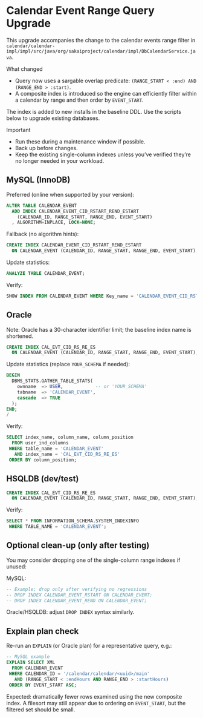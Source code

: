 # Calendar Event Range Query Upgrade

This upgrade accompanies the change to the calendar events range filter in
`calendar/calendar-impl/impl/src/java/org/sakaiproject/calendar/impl/DbCalendarService.java`.

What changed
- Query now uses a sargable overlap predicate: `(RANGE_START < :end) AND (RANGE_END > :start)`.
- A composite index is introduced so the engine can efficiently filter within a calendar
  by range and then order by `EVENT_START`.

The index is added to new installs in the baseline DDL. Use the scripts below to upgrade existing databases.

Important
- Run these during a maintenance window if possible.
- Back up before changes.
- Keep the existing single-column indexes unless you’ve verified they’re no longer needed in your workload.

## MySQL (InnoDB)

Preferred (online when supported by your version):

```sql
ALTER TABLE CALENDAR_EVENT
  ADD INDEX CALENDAR_EVENT_CID_RSTART_REND_ESTART
    (CALENDAR_ID, RANGE_START, RANGE_END, EVENT_START)
  , ALGORITHM=INPLACE, LOCK=NONE;
```

Fallback (no algorithm hints):

```sql
CREATE INDEX CALENDAR_EVENT_CID_RSTART_REND_ESTART
  ON CALENDAR_EVENT (CALENDAR_ID, RANGE_START, RANGE_END, EVENT_START);
```

Update statistics:

```sql
ANALYZE TABLE CALENDAR_EVENT;
```

Verify:

```sql
SHOW INDEX FROM CALENDAR_EVENT WHERE Key_name = 'CALENDAR_EVENT_CID_RSTART_REND_ESTART';
```

## Oracle

Note: Oracle has a 30-character identifier limit; the baseline index name is shortened.

```sql
CREATE INDEX CAL_EVT_CID_RS_RE_ES
  ON CALENDAR_EVENT (CALENDAR_ID, RANGE_START, RANGE_END, EVENT_START);
```

Update statistics (replace `YOUR_SCHEMA` if needed):

```sql
BEGIN
  DBMS_STATS.GATHER_TABLE_STATS(
    ownname  => USER,            -- or 'YOUR_SCHEMA'
    tabname  => 'CALENDAR_EVENT',
    cascade  => TRUE
  );
END;
/
```

Verify:

```sql
SELECT index_name, column_name, column_position
  FROM user_ind_columns
 WHERE table_name = 'CALENDAR_EVENT'
   AND index_name = 'CAL_EVT_CID_RS_RE_ES'
 ORDER BY column_position;
```

## HSQLDB (dev/test)

```sql
CREATE INDEX CAL_EVT_CID_RS_RE_ES
  ON CALENDAR_EVENT (CALENDAR_ID, RANGE_START, RANGE_END, EVENT_START);
```

Verify:

```sql
SELECT * FROM INFORMATION_SCHEMA.SYSTEM_INDEXINFO
 WHERE TABLE_NAME = 'CALENDAR_EVENT';
```

## Optional clean-up (only after testing)

You may consider dropping one of the single-column range indexes if unused:

MySQL:

```sql
-- Example; drop only after verifying no regressions
-- DROP INDEX CALENDAR_EVENT_RSTART ON CALENDAR_EVENT;
-- DROP INDEX CALENDAR_EVENT_REND ON CALENDAR_EVENT;
```

Oracle/HSQLDB: adjust `DROP INDEX` syntax similarly.

## Explain plan check

Re-run an `EXPLAIN` (or Oracle plan) for a representative query, e.g.:

```sql
-- MySQL example
EXPLAIN SELECT XML
  FROM CALENDAR_EVENT
 WHERE CALENDAR_ID = '/calendar/calendar/<uuid>/main'
   AND (RANGE_START < :endHours AND RANGE_END > :startHours)
 ORDER BY EVENT_START ASC;
```

Expected: dramatically fewer rows examined using the new composite index. A filesort may still appear due to ordering on `EVENT_START`, but the filtered set should be small.

